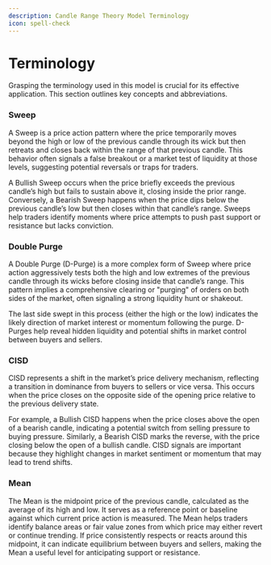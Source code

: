 ```yaml
---
description: Candle Range Theory Model Terminology
icon: spell-check
---
```


# Terminology

Grasping the terminology used in this model is crucial for its effective application. This section outlines key concepts and abbreviations.

### **Sweep**

A Sweep is a price action pattern where the price temporarily moves beyond the high or low of the previous candle through its wick but then retreats and closes back within the range of that previous candle. This behavior often signals a false breakout or a market test of liquidity at those levels, suggesting potential reversals or traps for traders.&#x20;

A Bullish Sweep occurs when the price briefly exceeds the previous candle’s high but fails to sustain above it, closing inside the prior range. Conversely, a Bearish Sweep happens when the price dips below the previous candle’s low but then closes within that candle’s range. Sweeps help traders identify moments where price attempts to push past support or resistance but lacks conviction.

### **Double Purge**

A Double Purge (D-Purge) is a more complex form of Sweep where price action aggressively tests both the high and low extremes of the previous candle through its wicks before closing inside that candle’s range. This pattern implies a comprehensive clearing or "purging" of orders on both sides of the market, often signaling a strong liquidity hunt or shakeout.&#x20;

The last side swept in this process (either the high or the low) indicates the likely direction of market interest or momentum following the purge. D-Purges help reveal hidden liquidity and potential shifts in market control between buyers and sellers.

### CISD

CISD represents a shift in the market’s price delivery mechanism, reflecting a transition in dominance from buyers to sellers or vice versa. This occurs when the price closes on the opposite side of the opening price relative to the previous delivery state.&#x20;

For example, a Bullish CISD happens when the price closes above the open of a bearish candle, indicating a potential switch from selling pressure to buying pressure. Similarly, a Bearish CISD marks the reverse, with the price closing below the open of a bullish candle. CISD signals are important because they highlight changes in market sentiment or momentum that may lead to trend shifts.

### **Mean**

The Mean is the midpoint price of the previous candle, calculated as the average of its high and low. It serves as a reference point or baseline against which current price action is measured. The Mean helps traders identify balance areas or fair value zones from which price may either revert or continue trending. If price consistently respects or reacts around this midpoint, it can indicate equilibrium between buyers and sellers, making the Mean a useful level for anticipating support or resistance.
